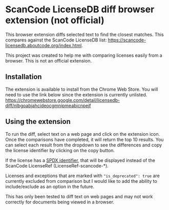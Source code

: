 # ScanCode LicenseDB diff browser extension (not official)

This browser extension diffs selected text to find the closest matches. This compares against the 
ScanCode LicenseDB list: https://scancode-licensedb.aboutcode.org/index.html.

This project was created to help me with comparing licenses easily from a browser. This is not an
official extension.

## Installation

The extension is available to install from the Chrome Web Store. You will need to use the link
below since the extension is currently unlisted.
https://chromewebstore.google.com/detail/licensedb-diff/nlbgoabjahcideocgmnipmeabicnpejf

## Using the extension

To run the diff, select text on a web page and click on the extension icon. Once the comparisons have
completed, it will return the top 10 results. You can select each result from the dropdown to see the
differences and copy the license identifier by clicking on the copy button.

If the license has a [SPDX identifier](https://spdx.org/licenses/), that will be displayed instead of
the ScanCode LicenseRef (LicenseRef-scancode-*).

Licenses and exceptions that are marked with `"is_deprecated": true` are currently excluded from comparison
but I would like to add the ability to include/exclude as an option in the future.

This has only been tested to diff text on web pages and may not work correctly for documents being
viewed in a browser.
